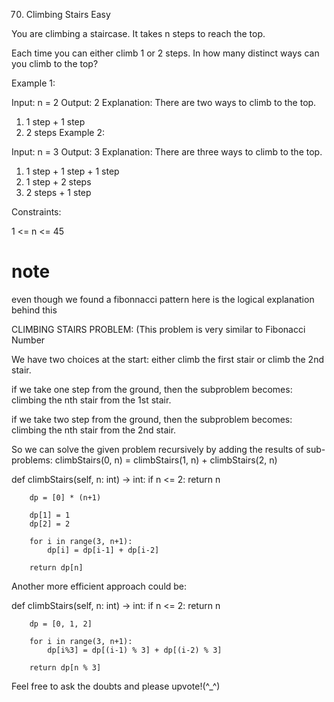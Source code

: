 70. Climbing Stairs
Easy

You are climbing a staircase. It takes n steps to reach the top.

Each time you can either climb 1 or 2 steps. In how many distinct ways can you climb to the top?

 

Example 1:

Input: n = 2
Output: 2
Explanation: There are two ways to climb to the top.
1. 1 step + 1 step
2. 2 steps
Example 2:

Input: n = 3
Output: 3
Explanation: There are three ways to climb to the top.
1. 1 step + 1 step + 1 step
2. 1 step + 2 steps
3. 2 steps + 1 step
 

Constraints:

1 <= n <= 45

# note

even though we found a fibonnacci pattern here is the logical explanation behind this

CLIMBING STAIRS PROBLEM:
(This problem is very similar to Fibonacci Number

We have two choices at the start: either climb the first stair or climb the 2nd stair.

if we take one step from the ground, then the subproblem becomes: climbing the nth stair from the 1st stair.

if we take two step from the ground, then the subproblem becomes: climbing the nth stair from the 2nd stair.

So we can solve the given problem recursively by adding the results of sub-problems:
climbStairs(0, n) = climbStairs(1, n) + climbStairs(2, n)

def climbStairs(self, n: int) -> int:
		if n <= 2:
            return n
        
        dp = [0] * (n+1)
		
        dp[1] = 1
        dp[2] = 2
        
        for i in range(3, n+1):
            dp[i] = dp[i-1] + dp[i-2]
        
        return dp[n]
Another more efficient approach could be:

def climbStairs(self, n: int) -> int:
        if n <= 2:
            return n
        
        dp = [0, 1, 2]
        
        for i in range(3, n+1):
            dp[i%3] = dp[(i-1) % 3] + dp[(i-2) % 3]
        
        return dp[n % 3]
        
Feel free to ask the doubts and please upvote!(^_^)